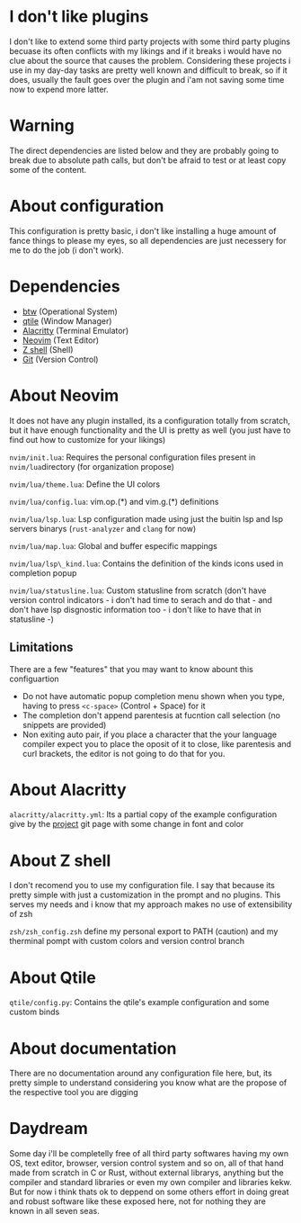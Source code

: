 # I don't like plugins
I don't like to extend some third party projects with some third party plugins
becuase its often conflicts with my likings and if it breaks i would have no
clue about the source that causes the problem. Considering these projects i use
in my day-day tasks are pretty well known and difficult to break, so if it
does, usually the fault goes over the plugin and i'am not saving some time now
to expend more latter.

# Warning
The direct dependencies are listed below and they are probably going to break
due to absolute path calls, but don't be afraid to test or at least copy some
of the content.

# About configuration
This configuration is pretty basic, i don't like installing a huge amount of
fance things to please my eyes, so all dependencies are just necessery for me
to do the job (i don't work).

# Dependencies
* [btw](https://archlinux.org/) (Operational System)
* [qtile](https://qtile.org/) (Window Manager)
* [Alacritty](https://github.com/alacritty/alacritty) (Terminal Emulator)
* [Neovim](https://neovim.io/) (Text Editor)
* [Z shell](https://github.com/ohmyzsh/ohmyzsh/wiki/Installing-ZSH) (Shell)
* [Git](https://git-scm.com/) (Version Control)

# About Neovim
It does not have any plugin installed, its a configuration totally from scratch, but
it have enough functionality and the UI is pretty as well (you just have to
find out how to customize for your likings)

`nvim/init.lua`: Requires the personal configuration files present in
`nvim/lua`directory (for organization propose)

`nvim/lua/theme.lua`: Define the UI colors

`nvim/lua/config.lua`: vim.op.(\*) and vim.g.(\*) definitions

`nvim/lua/lsp.lua`: Lsp configuration made using just the buitin lsp and lsp
servers binarys (`rust-analyzer` and `clang` for now)

`nvim/lua/map.lua`: Global and buffer especific mappings 

`nvim/lua/lsp\_kind.lua`: Contains the definition of the kinds icons used in
completion popup

`nvim/lua/statusline.lua`: Custom statusline from scratch (don't have version
control indicators - i don't had time to serach and do that -  and don't have
lsp disgnostic information too - i don't like to have that in statusline -)

## Limitations
There are a few "features" that you may want to know abount this configuartion
* Do not have automatic popup completion menu shown when you type, having to
  press `<c-space>` (Control + Space) for it
* The completion don't append parentesis at fucntion call selection (no snippets are provided)
* Non exiting auto pair, if you place a character that the your language
  compiler expect you to place the oposit of it to close, like parentesis and
  curl brackets, the editor is not going to do that for you.

# About Alacritty
`alacritty/alacritty.yml`: Its a partial copy of the example configuration give
by the [project](https://github.com/alacritty/alacritty) git page with some
change in font and color

# About Z shell
I don't recomend you to use my configuration file. I say that because its
pretty simple with just a customization in the prompt and no plugins. This
serves my needs and i know that my approach makes no use of extensibility of
zsh

`zsh/zsh_config.zsh` define my personal export to PATH (caution) and my
therminal pompt with custom colors and version control branch

# About Qtile
`qtile/config.py`: Contains the qtile's example configuration and some custom
binds 

# About documentation
There are no documentation around any configuration file here, but, its pretty
simple to understand considering you know what are the propose of the respective
tool you are digging

# Daydream
Some day i'll be completelly free of all third party softwares having my own
OS, text editor, browser, version control system and so on, all of that hand
made from scratch in C or Rust, without external librarys, anything but the
compiler and standard libraries or even my own compiler and libraries kekw.
But for now i think thats ok to deppend on some others effort in doing great
and robust software like these exposed here, not for nothing they are known in
all seven seas.
